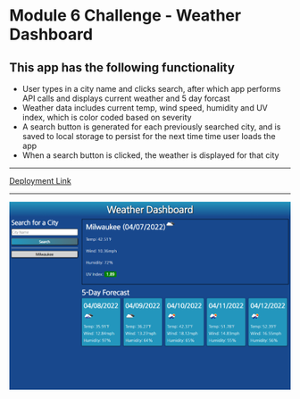 # Module 6 Challenge - Weather Dashboard

## This app has the following functionality
- User types in a city name and clicks search, after which app performs API calls and displays current weather and 5 day forcast
- Weather data includes current temp, wind speed, humidity and UV index, which is color coded based on severity
- A search button is generated for each previously searched city, and is saved to local storage to persist for the next time time user loads the app
- When a search button is clicked, the weather is displayed for that city


---
[Deployment Link](https://agoetz4407.github.io/weather-dashboard/)

---
![Screenshot](./assets/images/screenshot.png)